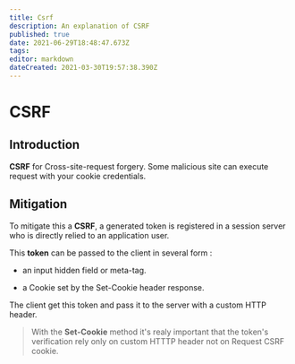 ```yaml
---
title: Csrf
description: An explanation of CSRF
published: true
date: 2021-06-29T18:48:47.673Z
tags: 
editor: markdown
dateCreated: 2021-03-30T19:57:38.390Z
---
```


# CSRF

## Introduction

**CSRF** for Cross-site-request forgery. Some malicious site can execute request with your cookie credentials.

## Mitigation

 To mitigate this a **CSRF**, a generated token is registered in a session server who is directly relied to an application user.

 This **token** can be passed to the client in several form :

 * an input hidden field or meta-tag.

 * a Cookie set by the Set-Cookie header response.


 The client get this token and pass it to the server with a custom HTTP header.
 > With the **Set-Cookie** method it's realy important that the token's verification rely only on custom HTTTP header not on Request CSRF cookie.
